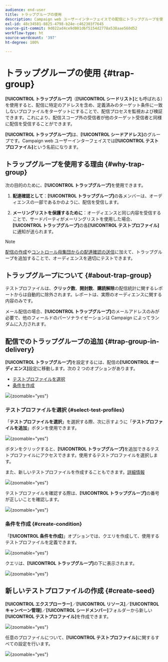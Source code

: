 ```yaml
---
audience: end-user
title: トラップグループの使用
description: Campaign web ユーザーインターフェイスでの配信にトラップグループを使用する方法について説明します
exl-id: 48c34581-8825-4798-b24e-c462303f7645
source-git-commit: 9d022ad4ce9d001d6f5154d2778a538aae560d52
workflow-type: ht
source-wordcount: '397'
ht-degree: 100%

---
```


# トラップグループの使用 {#trap-group}

**[!UICONTROL トラップグループ]**（**[!UICONTROL シードリスト]**&#x200B;とも呼ばれる）を使用すると、配信に特定のアドレスを含め、定義済みのターゲット条件に一致しないプロファイルをターゲットにすることで、配信プロセスを監視および検証できます。これにより、配信スコープ外の受信者が他のターゲット受信者と同様に配信を受信することができます。

**[!UICONTROL トラップグループ]**&#x200B;は、**[!UICONTROL シードアドレス]**&#x200B;のグループです。Campaign web ユーザーインターフェイスでは&#x200B;**[!UICONTROL テストプロファイル]**&#x200B;という名前になります。

## トラップグループを使用する理由 {#why-trap-group}

次の目的のために、**[!UICONTROL トラップグループ]**&#x200B;を使用できます。

1. **配達確認として**：**[!UICONTROL トラップグループ]**&#x200B;の各メンバーは、オーディエンスの一部であるかのように、配信を受信します。

1. **メーリングリストを保護するために**：オーディエンスと同じ内容を受信することで、サードパーティがメーリングリストを使用した場合、**[!UICONTROL トラップグループ]**&#x200B;の各&#x200B;**[!UICONTROL テストプロファイル]**&#x200B;に通知が送られます。

>[!NOTE]
>
>[配信の作成](../email/create-email.md#preview-test)や[コントロール母集団からの配達確認の送信](control-group.md)に加えて、トラップグループを追加することで、オーディエンスを適切にテストできます。

## トラップグループについて {#about-trap-group}

テストプロファイルは、**クリック数**、**開封数**、**購読解除**&#x200B;の配信統計に関するレポートからは自動的に除外されます。レポートは、実際のオーディエンスに関する内容のみです。

メール配信の場合、**[!UICONTROL トラップグループ]**&#x200B;のメールアドレスのみが必要で、他のフィールドのパーソナライゼーションは Campaign によってランダムに入力されます。

## 配信でのトラップグループの追加 {#trap-group-in-delivery}

**[!UICONTROL トラップグループ]**&#x200B;を設定するには、配信の&#x200B;**[!UICONTROL オーディエンス]**&#x200B;設定に移動します。次の 2 つのオプションがあります。

* [テストプロファイルを選択](#select-test-profile)
* [条件を作成](#create-condition)

![](assets/trap-group.png){zoomable="yes"}

### テストプロファイルを選択 {#select-test-profiles}

「**テストプロファイルを選択**」を選択する際、次に示すように「**テストプロファイルを追加**」ボタンを使用できます。

![](assets/trap-no-test-profile.png){zoomable="yes"}

ボタンをクリックすると、**[!UICONTROL トラップグループ]**&#x200B;を追加できるテストプロファイルにアクセスできます。使用するテストプロファイルを選択します。

また、新しいテストプロファイルを作成することもできます。[詳細情報](#create-seed)

![](assets/trap-select-test-profiles.png){zoomable="yes"}

テストプロファイルを確認する際は、**[!UICONTROL トラップグループ]**&#x200B;の番号が正しいことを確認します。

![](assets/trap-check.png){zoomable="yes"}

### 条件を作成 {#create-condition}

「**[!UICONTROL 条件を作成]**」オプションでは、クエリを作成して、使用するテストプロファイルを定義できます。

![](assets/trap-create-condition.png){zoomable="yes"}

クエリは、**[!UICONTROL トラップグループ]**&#x200B;の下に表示されます。

![](assets/trap-custom.png){zoomable="yes"}

## 新しいテストプロファイルの作成 {#create-seed}

**[!UICONTROL エクスプローラー]**／**[!UICONTROL リソース]**／**[!UICONTROL キャンペーン管理]**／**[!UICONTROL シードメンバー]**&#x200B;フォルダーから新しい&#x200B;**[!UICONTROL テストプロファイル]**&#x200B;を作成できます。

![](assets/trap-create.png){zoomable="yes"}

任意のプロファイルについて、**[!UICONTROL テストプロファイル]**&#x200B;に関するすべての設定を行います。

![](assets/trap-create-contact.png){zoomable="yes"}

